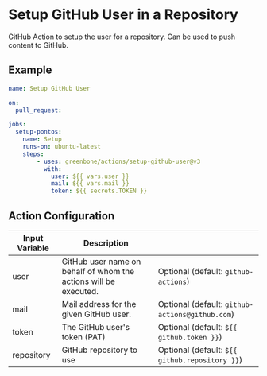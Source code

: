# Setup GitHub User in a Repository

GitHub Action to setup the user for a repository. Can be used to push content
to GitHub.

## Example

```yml
name: Setup GitHub User

on:
  pull_request:

jobs:
  setup-pontos:
    name: Setup
    runs-on: ubuntu-latest
    steps:
        - uses: greenbone/actions/setup-github-user@v3
          with:
            user: ${{ vars.user }}
            mail: ${{ vars.mail }}
            token: ${{ secrets.TOKEN }}

```

## Action Configuration

|Input Variable|Description| |
|--------------|-----------|-|
| user | GitHub user name on behalf of whom the actions will be executed. | Optional (default: `github-actions`) |
| mail | Mail address for the given GitHub user. | Optional (default: `github-actions@github.com`) |
| token | The GitHub user's token (PAT) | Optional (default: `${{ github.token }}`) |
| repository | GitHub repository to use | Optional (default: `${{ github.repository }}`) |
